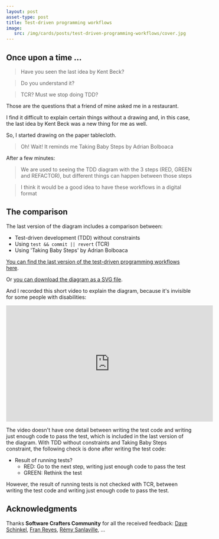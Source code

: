 ```yaml
---
layout: post
asset-type: post
title: Test-driven programming workflows
image:
   src: /img/cards/posts/test-driven-programming-workflows/cover.jpg
---
```


## Once upon a time ...

> Have you seen the last idea by Kent Beck?

> Do you understand it? 

> TCR? Must we stop doing TDD?

Those are the questions that a friend of mine asked me in a restaurant. 

I find it difficult to explain certain things without a drawing and, in this case, the last idea by Kent Beck was a new thing for me as well. 

So, I started drawing on the paper tablecloth. 

> Oh! Wait! It reminds me Taking Baby Steps by Adrian Bolboaca

After a few minutes:

> We are used to seeing the TDD diagram with the 3 steps (RED, GREEN and REFACTOR), but different things can happen between those steps

> I think it would be a good idea to have these workflows in a digital format

## The comparison

The last version of the diagram includes a comparison between:

* Test-driven development (TDD) without constraints
* Using `test && commit || revert` (TCR)
* Using 'Taking Baby Steps' by Adrian Bolboaca

<a href="/img/cards/posts/test-driven-programming-workflows/workflows.png">You can find the last version of the test-driven programming workflows here</a>.

Or <a href="https://raw.githubusercontent.com/rachelcarmena/tips/master/tdd/programming-workflows.svg">you can download the diagram as a SVG file</a>.

And I recorded this short video to explain the diagram, because it's invisible for some people with disabilities:

<center>
<iframe width="560" height="315" src="https://www.youtube.com/embed/uHyHZzyhxAs" frameborder="0" allow="accelerometer; autoplay; encrypted-media; gyroscope; picture-in-picture" allowfullscreen></iframe>
</center>

The video doesn't have one detail between writing the test code and writing just enough code to pass the test, which is included in the last version of the diagram. With TDD without constraints and Taking Baby Steps constraint, the following check is done after writing the test code:

- Result of running tests? 
    - RED: Go to the next step, writing just enough code to pass the test
    - GREEN: Rethink the test

However, the result of running tests is not checked with TCR, between writing the test code and writing just enough code to pass the test.

## Acknowledgments

Thanks **Software Crafters Community** for all the received feedback: <a href="https://twitter.com/DaveSchinkel" target="_blank">Dave Schinkel</a>, <a href="https://twitter.com/fran_reyes" target="_blank">Fran Reyes</a>, <a href="https://twitter.com/sanlaville" target="_blank">Rémy Sanlaville</a>, ...
